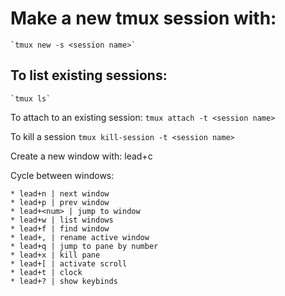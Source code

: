 # Make a new tmux session with: 
    `tmux new -s <session name>`

## To list existing sessions:
    `tmux ls`

To attach to an existing session:
    `tmux attach -t <session name>`

To kill a session
    `tmux kill-session -t <session name>`

Create a new window with:
    lead+c

Cycle between windows:

    * lead+n | next window
    * lead+p | prev window
    * lead+<num> | jump to window
    * lead+w | list windows
    * lead+f | find window
    * lead+, | rename active window
    * lead+q | jump to pane by number
    * lead+x | kill pane
    * lead+[ | activate scroll
    * lead+t | clock
    * lead+? | show keybinds
